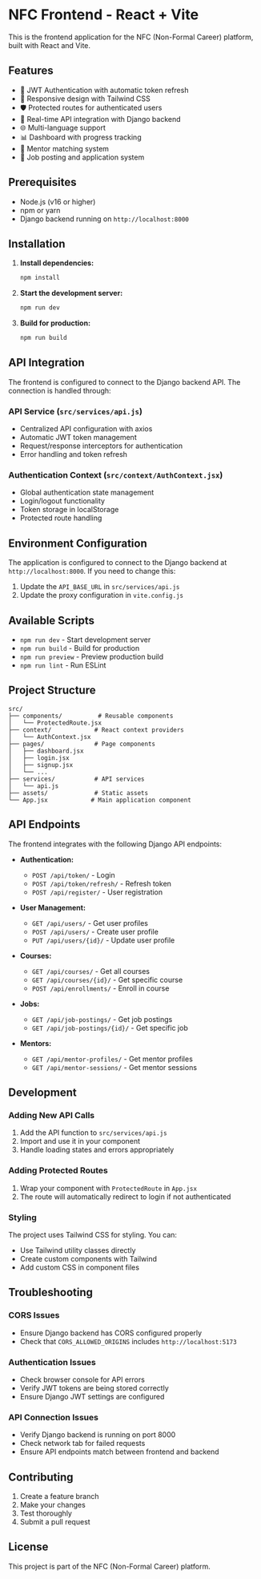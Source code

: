 # NFC Frontend - React + Vite

This is the frontend application for the NFC (Non-Formal Career) platform, built with React and Vite.

## Features

- 🔐 JWT Authentication with automatic token refresh
- 📱 Responsive design with Tailwind CSS
- 🛡️ Protected routes for authenticated users
- 🔄 Real-time API integration with Django backend
- 🌐 Multi-language support
- 📊 Dashboard with progress tracking
- 👥 Mentor matching system
- 💼 Job posting and application system

## Prerequisites

- Node.js (v16 or higher)
- npm or yarn
- Django backend running on `http://localhost:8000`

## Installation

1. **Install dependencies:**
   ```bash
   npm install
   ```

2. **Start the development server:**
   ```bash
   npm run dev
   ```

3. **Build for production:**
   ```bash
   npm run build
   ```

## API Integration

The frontend is configured to connect to the Django backend API. The connection is handled through:

### API Service (`src/services/api.js`)
- Centralized API configuration with axios
- Automatic JWT token management
- Request/response interceptors for authentication
- Error handling and token refresh

### Authentication Context (`src/context/AuthContext.jsx`)
- Global authentication state management
- Login/logout functionality
- Token storage in localStorage
- Protected route handling

## Environment Configuration

The application is configured to connect to the Django backend at `http://localhost:8000`. If you need to change this:

1. Update the `API_BASE_URL` in `src/services/api.js`
2. Update the proxy configuration in `vite.config.js`

## Available Scripts

- `npm run dev` - Start development server
- `npm run build` - Build for production
- `npm run preview` - Preview production build
- `npm run lint` - Run ESLint

## Project Structure

```
src/
├── components/          # Reusable components
│   └── ProtectedRoute.jsx
├── context/            # React context providers
│   └── AuthContext.jsx
├── pages/              # Page components
│   ├── dashboard.jsx
│   ├── login.jsx
│   ├── signup.jsx
│   └── ...
├── services/           # API services
│   └── api.js
├── assets/             # Static assets
└── App.jsx            # Main application component
```

## API Endpoints

The frontend integrates with the following Django API endpoints:

- **Authentication:**
  - `POST /api/token/` - Login
  - `POST /api/token/refresh/` - Refresh token
  - `POST /api/register/` - User registration

- **User Management:**
  - `GET /api/users/` - Get user profiles
  - `POST /api/users/` - Create user profile
  - `PUT /api/users/{id}/` - Update user profile

- **Courses:**
  - `GET /api/courses/` - Get all courses
  - `GET /api/courses/{id}/` - Get specific course
  - `POST /api/enrollments/` - Enroll in course

- **Jobs:**
  - `GET /api/job-postings/` - Get job postings
  - `GET /api/job-postings/{id}/` - Get specific job

- **Mentors:**
  - `GET /api/mentor-profiles/` - Get mentor profiles
  - `GET /api/mentor-sessions/` - Get mentor sessions

## Development

### Adding New API Calls

1. Add the API function to `src/services/api.js`
2. Import and use it in your component
3. Handle loading states and errors appropriately

### Adding Protected Routes

1. Wrap your component with `ProtectedRoute` in `App.jsx`
2. The route will automatically redirect to login if not authenticated

### Styling

The project uses Tailwind CSS for styling. You can:
- Use Tailwind utility classes directly
- Create custom components with Tailwind
- Add custom CSS in component files

## Troubleshooting

### CORS Issues
- Ensure Django backend has CORS configured properly
- Check that `CORS_ALLOWED_ORIGINS` includes `http://localhost:5173`

### Authentication Issues
- Check browser console for API errors
- Verify JWT tokens are being stored correctly
- Ensure Django JWT settings are configured

### API Connection Issues
- Verify Django backend is running on port 8000
- Check network tab for failed requests
- Ensure API endpoints match between frontend and backend

## Contributing

1. Create a feature branch
2. Make your changes
3. Test thoroughly
4. Submit a pull request

## License

This project is part of the NFC (Non-Formal Career) platform.
